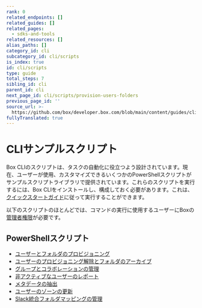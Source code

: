 ```yaml
---
rank: 0
related_endpoints: []
related_guides: []
related_pages:
  - sdks-and-tools
related_resources: []
alias_paths: []
category_id: cli
subcategory_id: cli/scripts
is_index: true
id: cli/scripts
type: guide
total_steps: 7
sibling_id: cli
parent_id: cli
next_page_id: cli/scripts/provision-users-folders
previous_page_id: ''
source_url: >-
  https://github.com/box/developer.box.com/blob/main/content/guides/cli/scripts/index.md
fullyTranslated: true
---
```

# CLIサンプルスクリプト

Box CLIのスクリプトは、タスクの自動化に役立つよう設計されています。現在、ユーザーが使用、カスタマイズできるいくつかのPowerShellスクリプトがサンプルスクリプトライブラリで提供されています。これらのスクリプトを実行するには、Box CLIをインストールし、構成しておく必要があります。これは、[クイックスタートガイド][quickstart]に従って実行することができます。

<Message type="warning">

以下のスクリプトのほとんどでは、コマンドの実行に使用するユーザーにBoxの[管理者権限][7]が必要です。

</Message>

## PowerShellスクリプト

* [ユーザーとフォルダのプロビジョニング][1]
* [ユーザーのプロビジョニング解除とフォルダのアーカイブ][2]
* [グループとコラボレーションの管理][3]
* [非アクティブなユーザーのレポート][4]
* [メタデータの抽出][5]
* [ユーザーのゾーンの更新][6]
* [Slack統合フォルダマッピングの管理][8]

[1]: g://cli/quick-start/powershell-script-templates

[2]: g://cli/scripts/deprovision-users

[3]: g://cli/scripts/manage-groups-collaborations

[4]: g://cli/scripts/report-inactive-users

[5]: g://cli/scripts/metadata-extraction

[6]: g://cli/scripts/user-zones-mass-update

[quickstart]: g://cli/quick-start/create-oauth-app

[7]: https://support.box.com/hc/en-us/articles/360043694174-Understanding-Administrator-and-Co-Administrator-Permissions

[8]: g://cli/scripts/slack-integration-mappings

